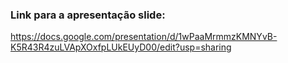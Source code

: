 ### Link para a apresentação slide:

https://docs.google.com/presentation/d/1wPaaMrmmzKMNYvB-K5R43R4zuLVApXOxfpLUkEUyD00/edit?usp=sharing
